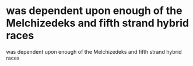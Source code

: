 # was dependent upon enough of the Melchizedeks and fifth strand hybrid races

was dependent upon enough of the Melchizedeks and fifth strand hybrid races